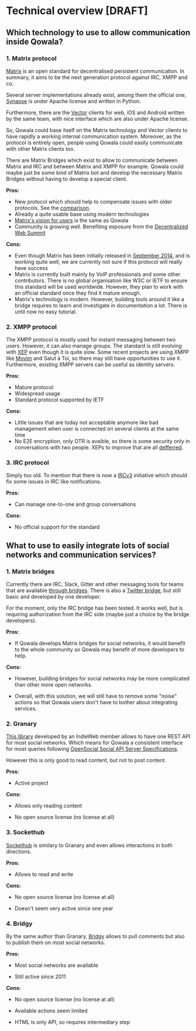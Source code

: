 # Technical overview \[DRAFT\]

## Which technology to use to allow communication inside Qowala?

### 1. Matrix protocol

[Matrix](https://matrix.org) is an open standard for decentralised persistent communication. In summary, it aims to be the next generation protocol against IRC, XMPP and co.

Several server implementations already exist, among them the official one, [Synapse](https://github.com/matrix-org/synapse) is under Apache license and written in Python.

Furthermore, there are the [Vector](https://vector.im/) clients for web, iOS and Android written by the same team, with nice interface which are also under Apache license.

So, Qowala could base itself on the Matrix technology and Vector clients to have rapidly a working internal communication system. Moreover, as the protocol is entirely open, people using Qowala could easily communicate with other Matrix clients too.

There are Matrix Bridges which exist to allow to communicate between Matrix and IRC and between Matrix and XMPP for example. Qowala could maybe just be some kind of Matrix bot and develop the necessary Matrix Bridges without having to develop a special client.

**Pros:**

* New protocol which should help to compensate issues with older protocols. See the [comparison](https://matrix.org/docs/guides/faq.html#what-is-the-difference-between-matrix-and-irc).
* Already a quite usable base using modern technologies
* [Matrix's vision for users](https://matrix.org/docs/guides/faq.html#what-does-this-mean-for-users) is the same as Qowala
* Community is growing well. Benefiting exposure from the [Decentralized Web Summit](https://matrix.org/blog/2016/05/24/next-up-the-first-decentralized-web-summit/)

**Cons:**

* Even though Matrix has been initially released in [September 2014](https://matrix.org/docs/guides/faq.html#why-arent-you-doing-this-through-the-ietf-or-w3c-or-3gpp), and is working quite well, we are currently not sure if this protocol will really have success
* Matrix is currently built mainly by VoIP professionals and some other contributors. There is no global organisation like W3C or IETF to ensure this standard will be used worldwide. However, they plan to work with an official standard once they find it mature enough.
* Matrix's technology is modern. However, building tools around it like a bridge requires to learn and investigate in documentation a lot. There is until now no easy tutorial.

### 2. XMPP protocol

The XMPP protocol is mostly used for instant messaging between two users. However, it can also manage groups. The standard is still evolving with [XEP](https://xmpp.org/extensions/) even though it is quite slow. Some recent projects are using XMPP like [Movim](https://movim.eu/) and Salut à Toi, so there may still have opportunities to use it. Furthermore, existing XMPP servers can be useful as identity servers.

**Pros:**

* Mature protocol
* Widespread usage
* Standard protocol supported by IETF

**Cons:**

* Little issues that are today not acceptable anymore like bad management when user is connected on several clients at the same time
* No E2E encryption, only OTR is avaible, so there is some security only in conversations with two people. XEPs to improve that are all [defferred](https://xmpp.org/extensions/xep-0210.html).

### 3. IRC protocol

Simply too old. To mention that there is now a [IRCv3](http://ircv3.net/) initiative which should fix some issues in IRC like notifications.

**Pros:**

* Can manage one-to-one and group conversations

**Cons:**

* No official support for the standard

## What to use to easily integrate lots of social networks and communication services?

### 1. Matrix bridges

Currently there are IRC, Slack, Gitter and other messaging tools for teams that are available [through bridges](https://matrix.org/docs/projects/try-matrix-now.html#application-services). There is also a [Twitter bridge](https://github.com/Half-Shot/matrix-appservice-twitter), but still basic and developed by one developer.

For the moment, only the IRC bridge has been tested. It works well, but is requiring authorization from the IRC side \(maybe just a choice by the bridge developers\).

**Pros:**

* If Qowala develops Matrix bridges for social networks, it would benefit to the whole community so Qowala may benefit of more developers to help.

**Cons:**

* However, building bridges for social networks may be more complicated than other more open networks.

* Overall, with this solution, we will still have to remove some "noise" actions so that Qowala users don't have to bother about integrating services.

### 2. Granary

[This library](https://github.com/snarfed/granary) developed by an IndieWeb member allows to have one REST API for most social networks. Which means for Qowala a consistent interface for most queries following [OpenSocial Social API Server Specifications](https://opensocial.github.io/spec/2.0.1/Social-API-Server.xml#ActivityStreams-Service).

However this is only good to read content, but not to post content.

**Pros:**

* Active project

**Cons:**

* Allows only reading content

* No open source license (no license at all)

### 3. Sockethub

[Sockethub](https://github.com/sockethub/sockethub) is similary to Granary and even allows interactions in both directions.

**Pros:**

* Allows to read and write

**Cons:**

* No open source license (no license at all)

* Doesn't seem very active since one year

### 4. Bridgy

By the same author than Granary, [Bridgy](https://github.com/snarfed/bridgy) allows to pull comments but also to publish them on most social networks.    

**Pros:**

* Most social networks are available

* Still active since 2011

**Cons:**

* No open source license (no license at all)

* Available actions seem limited

* HTML is only API, so requires intermediary step




